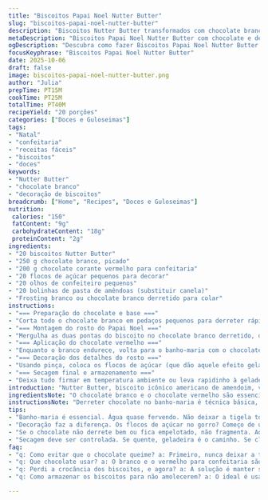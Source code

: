 ```yaml
---
title: "Biscoitos Papai Noel Nutter Butter"
slug: "biscoitos-papai-noel-nutter-butter"
description: "Biscoitos Nutter Butter transformados com chocolate branco derretido, acabamento em chocolate vermelho e detalhes delicados como olhos de confeiteiro e nariz de canela. Receita adaptada para usar pasta de amêndoas no lugar da canela como nariz, apostando em um aroma sutil e toque diferente. O uso da técnica de banho-maria para derreter os chocolates evita que queimem. Finalização com flocos de açúcar decorativos na aba do gorro dá charme extra. Um jeito prático de criar biscoitos natalinos charmosos e crocantes, com textura do biscoito e brilho dos chocolates, usando tempo controlado e truques de cozinha para máximo efeito visual e sabor."
metaDescription: "Biscoitos Papai Noel Nutter Butter com chocolate e detalhes de pasta de amêndoas. Natal no prato com sabor e charme."
ogDescription: "Descubra como fazer Biscoitos Papai Noel Nutter Butter com chocolate branco e vermelho; um visual e sabor incríveis para o Natal."
focusKeyphrase: "Biscoitos Papai Noel Nutter Butter"
date: 2025-10-06
draft: false
image: biscoitos-papai-noel-nutter-butter.png
author: "Julia"
prepTime: PT15M
cookTime: PT25M
totalTime: PT40M
recipeYield: "20 porções"
categories: ["Doces e Guloseimas"]
tags:
- "Natal"
- "confeitaria"
- "receitas fáceis"
- "biscoitos"
- "doces"
keywords:
- "Nutter Butter"
- "chocolate branco"
- "decoração de biscoitos"
breadcrumb: ["Home", "Recipes", "Doces e Guloseimas"]
nutrition: 
 calories: "150"
 fatContent: "9g"
 carbohydrateContent: "18g"
 proteinContent: "2g"
ingredients:
- "20 biscoitos Nutter Butter"
- "250 g chocolate branco, picado"
- "200 g chocolate corante vermelho para confeitaria"
- "20 flocos de açúcar pequenos para decorar"
- "20 olhos de confeiteiro pequenos"
- "20 bolinhas de pasta de amêndoas (substituir canela)"
- "Frosting branco ou chocolate branco derretido para colar"
instructions:
- "=== Preparação do chocolate e base ==="
- "Corta todo o chocolate branco em pedaços pequenos para derreter rápido e uniforme. Monta-se banho-maria; panela com água quase a ferver, tigela contendo o chocolate em cima, nunca toque na água, pra não queimar nem manchar o chocolate. Fica mexendo com espátula de silicone devagar, até derreter completamente, ficar brilhante. Se parecer granuloso, tira do calor e mexe, ele derrete sozinho residual. Importante: nada de água no chocolate; se cair, empelota e trava."
- "=== Montagem do rosto do Papai Noel ==="
- "Mergulha as duas pontas do biscoito no chocolate branco derretido, deixando o meio do biscoito sem cobertura, que será o rosto. Já sente o cheiro doce e o sabor do biscoito se misturando com o chocolate branco. Põe numa forma com papel manteiga; aqui o segredo é não encostar os biscoitos um no outro pra não grudarem ao endurecer. Se não quiser esperar, troca o tempo na geladeira - uns 10 minutos já dão uma boa ajuda pra firmar."
- "=== Aplicação do chocolate vermelho ==="
- "Enquanto o branco endurece, volta para o banho-maria com o chocolate vermelho (pode ser usado corante em pó misturado com chocolate branco derretido, para variar a receita). Derrete lentamente até ficar homogêneo. Pega cada biscoito já firme e mergulha só a ponta superior, deixando um risco branco na borda, que será aba do gorro do Papai Noel. Se exagerar, o biscoito fica pesado e molhado, cuidado. Ou seja, pega o ponto certo do chocolate: nem muito líquido, nem muito duro."
- "=== Decoração dos detalhes do rosto ==="
- "Usando pinça, coloca os flocos de açúcar (que dão aquele efeito gelado do gorro). Depois, cola os olhos de confeiteiro. Para o nariz, usei bolinhas pequenas de pasta de amêndoas ao invés do tradicional nariz de canela, fiquei surpreso como o sabor mudou de forma sutil, um toque delicado. Cola tudo com um pontinho de frosting branco ou chocolate branco derretido; não exagera para não escorrer e borrar o desenho."
- "=== Secagem final e armazenamento ==="
- "Deixa tudo firmar em temperatura ambiente ou leva rapidinho à geladeira (uns 15 minutos). Os aromas se fundem e o biscoito mantém crocância mesmo com o chocolate por cima, desde que não fiquem empilhados antes do total endurecimento. Pra guardar, usa pote fechado, evita-se umidade e biscoitos moles. E já sabe: se precisar empacotar pra presentear, espera firme mesmo. Caso errou o ponto do chocolate, esquenta de novo no banho-maria e repete a camada com calma."
introduction: "Nutter Butter, biscoito icônico americano de amendoim, vira base pra biscoitos natalinos facinhos e com charme. O truque aqui é o banho-maria para chocolate sempre na temperatura certa, pra não perder brilho nem textura. Já testei outras formas de fazer, mas derreter chocolate direto no microondas dá trabalho, queima fácil. O contraste entre o doce do chocolate branco e o gorro vermelho faz o desenho saltar. Perceba que o nariz de pasta de amêndoas dá um toque verme... quero dizer, diferente. Detalhes pequenos fazem toda diferença, e aqui a gente abraça a simplicidade e a rapidez sem perder estilo."
ingredientsNote: "O chocolate branco e o chocolate vermelho são essenciais aqui; recomendo comprar os específicos para confeitaria, pois derretem melhor e têm textura ideal. Caso não ache o chocolate vermelho, pode usar chocolate branco e corante em pó próprio pra chocolate (mas tem que usar com moderação para não alterar consistência). Substituir o nariz de canela por pasta de amêndoas é um toque pessoal pra trazer suavidade e aroma leve; pode usar bolinhas de açúcar ou pequenos confetes se preferir. Os flocos de açúcar para decorar o gorro ajudam no visual e dão aquele charme geladinho; sem eles, fica bonito, mas perde o acabamento. Os olhos de confeiteiro são até vendidos em lojas de confeitaria e servem pra dar vida, uma camada a mais de personalidade."
instructionsNote: "Derreter chocolate no banho-maria é técnica básica, mas não pode apressar mexendo demais nem deixar a água ferver muito forte – vira vapor que estraga o chocolate. A imersão do biscoito nas pontas brancas ajuda a criar o rosto do Papai Noel claramente definido. Cobrir só a aba do gorro com vermelho evita que fique todo vermelho e mantém o contraste. Usar pinça para posicionar detalhes pequenos evita sujeira e bagunça; aplicar uma pequena quantidade de frosting para fixar evita deslizamento do nariz e olhos. No final, o tempo de secagem é questão de temperatura; se estiver quente, melhor geladeira; se fresquinho, pode secar no ar. Controlar isso evita chocolate pegajoso e biscoito mole."
tips:
- "Banho-maria é essencial. Água quase fervendo. Não deixar a tigela tocar na água. Chocolate queima rapidinho. Mexer devagar, até ficar homogêneo. Se fica granuloso, retira do fogo e mexe. Chocolate derrete sozinho. Importante: nada de água no chocolate; se cair, ferra tudo."
- "Decoração faz a diferença. Os flocos de açúcar no gorro? Começo de um truque visual. Olhos de confeiteiro dão vida. Usar pinça é a melhor saída. Nada de dedos grudando. E o nariz de pasta de amêndoas? A mudança é sutil mas poderosa. Isso faz o biscoito saltar ao olhar."
- "Se o chocolate não derrete bem ou fica empelotado, não fragmenta. Aquece de novo no banho-maria. Não apressa; paciência é amiga. O ponto é crucial, deve ficar cremoso mas não líquido. O nariz de canela pode ser bom, mas a pasta de amêndoas dá frescor. Um toque diferente."
- "Secagem deve ser controlada. Se quente, geladeira é o caminho. Se clima ameno, deixa secar ao ar livre. Biscoito empilhado antes de endurecer? A receita se arruína. Armazenamento é fundamental; pote fechado evita umidade. Biscoito fresquinho sempre. Se empacotar, aguarde total firmeza."
faq:
- "q: Como evitar que o chocolate queime? a: Primeiro, nunca deixar a tigela tocar água. Mexer devagar é o segredo. Mantenha calor suave. Se pegar textura granulada, retire do calor. Defina o ponto certo."
- "q: Que chocolate usar? a: O branco e o vermelho para confeitaria são melhores. Eles derretem mais uniforme. Se não achar o vermelho, pode usar colorante em pó. O ideal é sempre testar."
- "q: Perdi a crocância dos biscoitos, e agora? a: A solução é manter secagem controlada. A temperatura ambiente importa muito. O chocolate não deve empilhar, deixe espaço. Isso mantém a textura festival."
- "q: Como armazenar os biscoitos para não amolecerem? a: O ideal é usar pote hermético. Evita umidade. Fica fresquinho por mais tempo. Nunca coloque biscoitos quentes juntos. Se precisar presente, refrigera bem."

---
```

